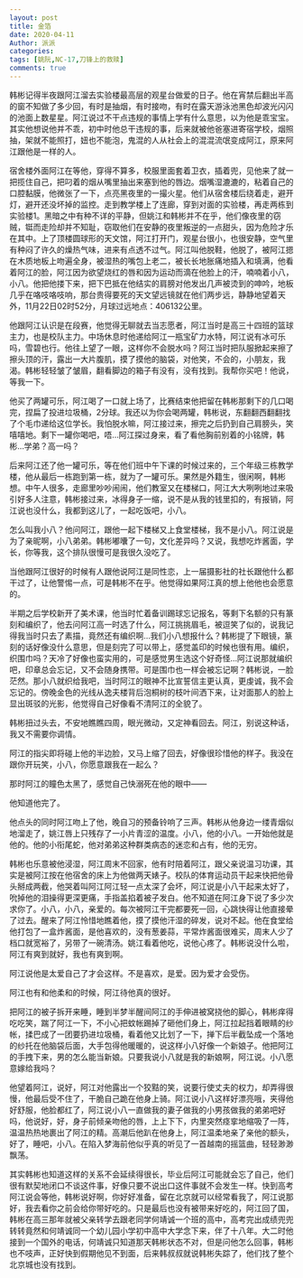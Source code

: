 ```yaml
---
layout: post
title: 金箔
date: 2020-04-11
Author: 派派
categories: 
tags: [姚阮,NC-17,刀锋上的救赎]
comments: true
---
```




韩彬记得半夜跟阿江溜去实验楼最高层的观星台做爱的日子。他在宵禁后翻出半高的窗不知做了多少回，有时是抽烟，有时接吻，有时在露天游泳池黑色却波光闪闪的池面上数星星。阿江说过不干点违规的事情上学有什么意思，以为他是乖宝宝。其实他想说他并不乖，初中时他总干违规的事，后来就被他爸塞进寄宿学校，烟照抽，架就不能照打，妞也不能泡，鬼混的人从社会上的混混流氓变成阿江，原来阿江跟他是一样的人。

宿舍楼外面阿江在等他，穿得不算多，校服里面套着卫衣，插着兜，见他来了就一把揽住自己，把叼着的烟从嘴里抽出来塞到他的唇边。烟嘴湿漉漉的，粘着自己的口腔黏膜，他微张了一下，点亮黑夜里的一撮火星。他们从宿舍楼后绕着走，避开灯，避开还没坏掉的监控。走到教学楼上了连廊，穿到对面的实验楼，再走两栋到实验楼1。黑暗之中有种不详的平静，但姚江和韩彬并不在乎，他们像夜里的窃贼，铤而走险却并不知耻，窃取他们在安静的夜里叛逆的一点甜头，因为危险才乐在其中。上了顶楼圆球形的天文馆，阿江打开门，观星台很小，也很安静，空气里有种闷了许久的燥热气味，进来有点透不过气。阿江叫他脱鞋，他脱了，被阿江摁在木质地板上吻遍全身，被湿热的嘴包上老二，被长长地胀痛地插入和填满，他看着阿江的脸，阿江因为欲望烧红的唇和因为运动而滴在他脸上的汗，喃喃着小八，小八。他把他搂下来，把下巴抵在他结实的肩膀对他发出几声被烫到的呻吟，地板几乎在咯吱咯吱响，那台贵得要死的天文望远镜就在他们两步远，静静地望着天外，11月22日02时52分，月球过远地点：406132公里。

他跟阿江认识是在段赛，他觉得无聊就去当志愿者，阿江当时是高三十四班的篮球主力，也是校队主力。中场休息时他递给阿江一瓶宝矿力水特，阿江说有冰可乐吗，雪碧也行。他往上望了一眼，这样你不会脱水吗？阿江当时把队服掀起来擦了擦头顶的汗，露出一大片腹肌，摸了摸他的脑袋，对他笑，不会的，小朋友，我渴。韩彬轻轻皱了皱眉，翻看脚边的箱子有没有，没有找到。我帮你买吧！他说，等我一下。

他买了两罐可乐，阿江喝了一口就上场了，比赛结束他把留在韩彬那剩下的几口喝完，捏扁了投进垃圾桶，2分球。我还以为你会喝两罐，韩彬说，东翻翻西翻翻找了个毛巾递给这位学长。我怕脱水嘛，阿江接过来，擦完之后扔到自己肩膀头，笑嘻嘻地。剩下一罐你喝吧，唔…阿江探过身来，看了看他胸前别着的小铭牌，韩彬…学弟？高一吗？

后来阿江还了他一罐可乐，等在他们班中午下课的时候过来的，三个年级三栋教学楼，他从最后一栋跑到第一栋，就为了一罐可乐。果然是外籍生，很闲啊，韩彬想。中午人很多，走廊里吵吵闹闹，他们教室又在楼梯口，阿江大大咧咧地过来吸引好多人注意，韩彬接过来，冰得身子一缩，说不是从我的钱里扣的，有报销，阿江说也没什么，我都到这儿了，一起吃饭吧，小八。

怎么叫我小八？他问阿江，跟他一起下楼梯又上食堂楼梯，我不是小八。阿江说是为了亲昵啊，小八弟弟。韩彬嘟囔了一句，文化差异吗？又说，我想吃炸酱面，学长，你等我，这个排队很慢可是我很久没吃了。

当他跟阿江很好的时候有人跟他说阿江是同性恋，上一届摄影社的社长跟他什么都干过了，让他警惕一点，可是韩彬不在乎。他觉得如果阿江真的想上他他也会愿意的。

半期之后学校新开了美术课，他当时忙着备训踢球忘记报名，等剩下名额的只有篆刻和编织了，他去问阿江高一时选了什么，阿江挑挑眉毛，被逗笑了似的，说我记得我当时只去了素描，竟然还有编织啊…我们小八想报什么？韩彬提了下眼镜，篆刻的话好像没什么意思，但是刻完了可以带上，感觉盖印的时候也很有用。编织，织围巾吗？天冷了好像也蛮实用的，可是感觉男生选这个好奇怪…阿江说那就编织吧，印章总会忘记，又不会随身携带。可是围巾也一样会被忘记啊？韩彬说，一脸茫然。那小八就织给我吧，当时阿江的眼神不比宣誓信主更认真，更虔诚，我不会忘记的。傍晚金色的光线从逸夫楼背后泡桐树的枝叶间洒下来，让对面那人的脸上显出斑驳的光影，他觉得自己好像看不清阿江的全貌了。

韩彬扭过头去，不安地瞧瞧四周，眼光微动，又定神看回去。阿江，别说这种话，我又不需要你调情。

阿江的指尖即将碰上他的半边脸，又马上缩了回去，好像很珍惜他的样子。我没在跟你开玩笑，小八，你愿意跟我在一起么？

那时阿江的瞳色太黑了，感觉自己快溺死在他的眼中——

他知道他完了。

他点头的同时阿江吻上了他，晚自习的预备铃响了三声。韩彬从他身边一缕青烟似地溜走了，姚江唇上只残存了一小片青涩的温度。小八，他的小八。一开始他就是他的。他的小衔尾蛇，他对弟弟这种群类病态的迷恋和占有，他的无穷。

韩彬也乐意被他浸湿，阿江周末不回家，他有时陪着阿江，跟父亲说温习功课，其实是被阿江按在他宿舍的床上为他做两天婊子。校队的体育运动员干起来快把他骨头掰成两截，他哭着叫阿江阿江轻一点太深了会坏，阿江说是小八干起来太好了，吮掉他的泪操得更深更痛，手指盖掐着被子发白。他不知道在阿江身下说了多少次求你了。小八，小八，亲爱的。每次被阿江干完都要死一回，心跳快得让他直接晕了过去。醒来了阿江怜惜地瞧着他，摸了摸他汗湿的碎发，说对不起。他在食堂给他打包了一盒炸酱面，是他喜欢的，没有葱姜蒜，平常炸酱面很难买，周末人少了档口就宽裕了，另带了一碗清汤。姚江看着他吃，说他心疼了。韩彬说没什么啦，阿江有爽到就好，我也有爽到啊。

阿江说他是太爱自己了才会这样。不是喜欢，是爱。因为爱才会受伤。

阿江也有和他柔和的时候，阿江待他真的很好。

把阿江的被子拆开来睡，睡到半梦半醒间阿江的手伸进被窝挠他的脚心，韩彬痒得吃吃笑，踹了阿江一下，不小心把蚊帐踢掉了砸他们身上，阿江拉起挡着眼睛的纱帐，揉巴成了一团要扔进垃圾桶，看着他又比划了一下，掸下后半截坠成一个落地的纱托在他脑袋后面，大手包得他暖暖的，说这样小八好像一个新娘子。他把阿江的手拽下来，男的怎么能当新娘。只要我说小八就是我的新娘啊，阿江说。小八愿意嫁给我吗？

他望着阿江，说好，阿江对他露出一个狡黠的笑，说要行使丈夫的权力，却弄得很慢，他最后受不住了，干脆自己跪在他身上骑。阿江说小八这样好漂亮哦，夹得他好舒服，他脸都红了，阿江说小八一直做我的妻子做我的小男孩做我的弟弟吧好吗，他说好，好，身子前倾亲吻他的唇，上上下下，内里突然痉挛地缩吸了一阵，温温热热地裹出了阿江的精。高潮后他趴在他身上，阿江温柔地亲了亲他的额头，好了，睡吧，小八。在陷入梦海前他似乎真的听见了一首越南的摇篮曲，轻轻渺渺飘荡。

其实韩彬也知道这样的关系不会延续得很长，毕业后阿江可能就会忘了自己，他们很有默契地闭口不谈这件事，好像只要不说出口这件事就不会发生一样。快到高考阿江说会等他，韩彬说好啊，你好好准备，留在北京就可以经常看我了，阿江说那好，我去看你之前会给你带好吃的。只是最后也没有被带来好吃的，阿江回了国，韩彬在高三那年就被父亲转学去跟老同学何靖诚一个班的高中，高考完出成绩兜兜转转竟然和何靖诚同一个幼儿园小学初中高中大学念下来，伴了十八年。大二时他接到一个国外的电话，何靖诚只知道那天韩彬状态不对，但是问他怎么回事，韩彬也不吱声，正好快到假期他见不到面，后来韩叔叔就说韩彬失踪了，他们找了整个北京城也没有找到。

